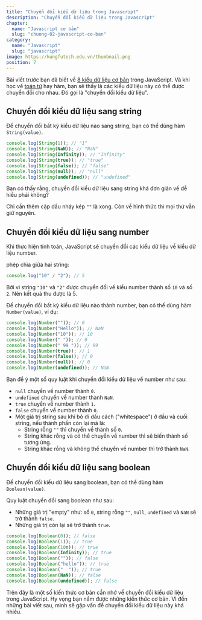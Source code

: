 ```yaml
---
title: "Chuyển đổi kiểu dữ liệu trong Javascript"
description: "Chuyển đổi kiểu dữ liệu trong Javascript"
chapter:
  name: "Javascript cơ bản"
  slug: "chuong-02-javascript-co-ban"
category:
  name: "Javascript"
  slug: "javascript"
image: https://kungfutech.edu.vn/thumbnail.png
position: 7
---
```


Bài viết trước bạn đã biết về [8 kiểu dữ liệu cơ bản](/bai-viet/javascript/cac-kieu-du-lieu-trong-javascript) trong JavaScript. Và khi học về [toán tử](/bai-viet/javascript/toan-tu-trong-javascript) hay hàm, bạn sẽ thấy là các kiểu dữ liệu này có thể được chuyển đổi cho nhau. Đó gọi là "chuyển đổi kiểu dữ liệu".

## Chuyển đổi kiểu dữ liệu sang string

Để chuyển đổi bất kỳ kiểu dữ liệu nào sang string, bạn có thể dùng hàm `String(value)`.

<content-example />

```js
console.log(String(1)); // "1"
console.log(String(NaN)); // "NaN"
console.log(String(Infinity)); // "Infinity"
console.log(String(true)); // "true"
console.log(String(false)); // "false"
console.log(String(null)); // "null"
console.log(String(undefined)); // "undefined"
```

Bạn có thấy rằng, chuyển đổi kiểu dữ liệu sang string khá đơn giản về dễ hiểu phải không?

Chỉ cần thêm cặp dấu nháy kép `""` là xong. Còn về hình thức thì mọi thứ vẫn giữ nguyên.

## Chuyển đổi kiểu dữ liệu sang number

Khi thực hiện tính toán, JavaScript sẽ chuyển đổi các kiểu dữ liệu về kiểu dữ liệu number.

<div class="example">phép chia giữa hai string:</div>

```js
console.log("10" / "2"); // 5
```

Bởi vì string `"10"` và `"2"` được chuyển đổi về kiểu number thành số `10` và số `2`. Nên kết quả thu được là 5.

Để chuyển đổi bất kỳ kiểu dữ liệu nào thành number, bạn có thể dùng hàm `Number(value)`, ví dụ:

```js
console.log(Number("")); // 0
console.log(Number("Hello")); // NaN
console.log(Number("10")); // 10
console.log(Number(" ")); // 0
console.log(Number(" 99 ")); // 99
console.log(Number(true)); // 1
console.log(Number(false)); // 0
console.log(Number(null)); // 0
console.log(Number(undefined)); // NaN
```

Bạn để ý một số quy luật khi chuyển đổi kiểu dữ liệu về number như sau:

- `null` chuyển về number thành `0`.
- `undefined` chuyển về number thành `NaN`.
- `true` chuyển về number thành `1`.
- `false` chuyển về number thành `0`.
- Một giá trị string sau khi bỏ đi dấu cách ("whitespace") ở đầu và cuối string, nếu thành phần còn lại mà là:
  - String rỗng `""` thì chuyển về thành số `0`.
  - String khác rỗng và có thể chuyển về number thì sẽ biến thành số tương ứng.
  - String khác rỗng và không thể chuyển về number thì trở thành `NaN`.

## Chuyển đổi kiểu dữ liệu sang boolean

Để chuyển đổi kiểu dữ liệu sang boolean, bạn có thể dùng hàm `Boolean(value)`.

Quy luật chuyển đổi sang boolean như sau:

- Những giá trị "empty" như: số `0`, string rỗng `""`, `null`, `undefined` và `NaN` sẽ trở thành `false`.
- Những giá trị còn lại sẽ trở thành `true`.

<content-example />

```js
console.log(Boolean(0)); // false
console.log(Boolean(1)); // true
console.log(Boolean(10n)); // true
console.log(Boolean(Infinity)); // true
console.log(Boolean("")); // false
console.log(Boolean("hello")); // true
console.log(Boolean("  ")); // true
console.log(Boolean(NaN)); // false
console.log(Boolean(undefined)); // false
```

Trên đây là một số kiến thức cơ bản cần nhớ về chuyển đổi kiểu dữ liệu trong JavaScript. Hy vọng bạn nắm được những kiến thức cơ bản. Vì đến những bài viết sau, mình sẽ gặp vấn đề chuyển đổi kiểu dữ liệu này khá nhiều.
